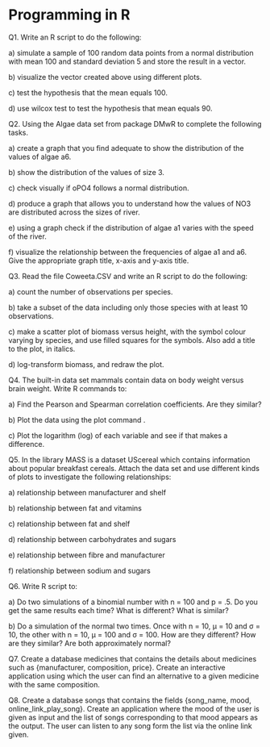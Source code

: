 # Programming in R

Q1. Write an R script to do the following:

a) simulate a sample of 100 random data points from a normal distribution with mean 100
and standard deviation 5 and store the result in a vector.

b) visualize the vector created above using different plots.

c) test the hypothesis that the mean equals 100.

d) use wilcox test to test the hypothesis that mean equals 90.

Q2. Using the Algae data set from package DMwR to complete the following tasks.

a) create a graph that you find adequate to show the distribution of the values of algae a6.

b) show the distribution of the values of size 3.

c) check visually if oPO4 follows a normal distribution.

d) produce a graph that allows you to understand how the values of NO3 are distributed
across the sizes of river.

e) using a graph check if the distribution of algae a1 varies with the speed of the river.

f) visualize the relationship between the frequencies of algae a1 and a6. Give the
appropriate graph title, x-axis and y-axis title.

Q3. Read the file Coweeta.CSV and write an R script to do the following:

a) count the number of observations per species.

b) take a subset of the data including only those species with at least 10 observations.

c) make a scatter plot of biomass versus height, with the symbol colour varying by species,
and use filled squares for the symbols. Also add a title to the plot, in italics.

d) log-transform biomass, and redraw the plot.

Q4. The built-in data set mammals contain data on body weight versus brain weight. Write R
commands to:

a) Find the Pearson and Spearman correlation coefficients. Are they similar?

b) Plot the data using the plot command .

c) Plot the logarithm (log) of each variable and see if that makes a difference.

Q5. In the library MASS is a dataset UScereal which contains information about popular
breakfast cereals. Attach the data set and use different kinds of plots to investigate the following
relationships:

a) relationship between manufacturer and shelf

b) relationship between fat and vitamins

c) relationship between fat and shelf

d) relationship between carbohydrates and sugars

e) relationship between fibre and manufacturer

f) relationship between sodium and sugars

Q6. Write R script to:

a) Do two simulations of a binomial number with n = 100 and p = .5. Do you get the same
results each time? What is different? What is similar?

b) Do a simulation of the normal two times. Once with n = 10, µ = 10 and σ = 10, the other
with n = 10, µ = 100 and σ = 100. How are they different? How are they similar? Are
both approximately normal?

Q7. Create a database medicines that contains the details about medicines such as {manufacturer,
composition, price}. Create an interactive application using which the user can find an
alternative to a given medicine with the same composition.

Q8. Create a database songs that contains the fields {song_name, mood,
online_link_play_song}. Create an application where the mood of the user is given as input
and the list of songs corresponding to that mood appears as the output. The user can listen to
any song form the list via the online link given.
